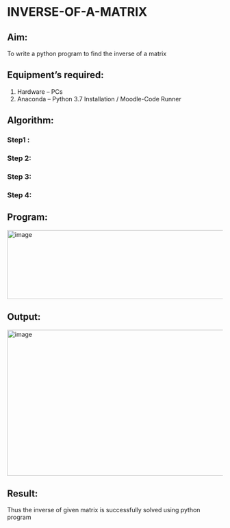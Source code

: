 # INVERSE-OF-A-MATRIX
## Aim:
To write a python program to find the inverse of a matrix
## Equipment’s required:
1. 	Hardware – PCs
2. 	Anaconda – Python 3.7 Installation / Moodle-Code Runner
## Algorithm:
### Step1 : 
### Step 2: 
### Step 3: 
### Step 4: 

## Program:
<img width="514" height="161" alt="image" src="https://github.com/user-attachments/assets/65ff06d2-c0c6-4ece-b090-3b328efcfe7c" />

## Output:
<img width="1299" height="341" alt="image" src="https://github.com/user-attachments/assets/c9d17c24-bc92-41d8-9514-93afa934c8f0" />

## Result:
Thus the inverse of given matrix is successfully solved using python program

